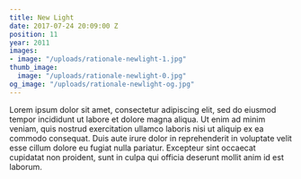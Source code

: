 ```yaml
---
title: New Light
date: 2017-07-24 20:09:00 Z
position: 11
year: 2011
images:
- image: "/uploads/rationale-newlight-1.jpg"
thumb_image:
  image: "/uploads/rationale-newlight-0.jpg"
og_image: "/uploads/rationale-newlight-og.jpg"
---
```


Lorem ipsum dolor sit amet, consectetur adipiscing elit, sed do eiusmod tempor incididunt ut labore et dolore magna aliqua. Ut enim ad minim veniam, quis nostrud exercitation ullamco laboris nisi ut aliquip ex ea commodo consequat. Duis aute irure dolor in reprehenderit in voluptate velit esse cillum dolore eu fugiat nulla pariatur. Excepteur sint occaecat cupidatat non proident, sunt in culpa qui officia deserunt mollit anim id est laborum.
